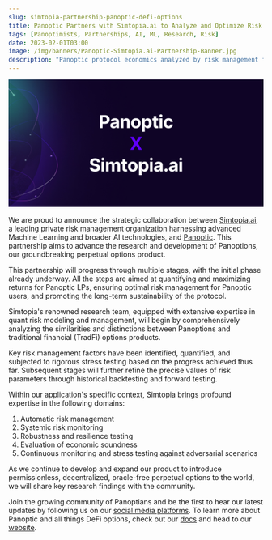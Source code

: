 ```yaml
---
slug: simtopia-partnership-panoptic-defi-options
title: Panoptic Partners with Simtopia.ai to Analyze and Optimize Risk Parameters
tags: [Panoptimists, Partnerships, AI, ML, Research, Risk]
date: 2023-02-01T03:00
image: /img/banners/Panoptic-Simtopia.ai-Partnership-Banner.jpg
description: "Panoptic protocol economics analyzed by risk management firm Simtopia"
---
```


![simtopia-partnership-banner](./Panoptic-Simtopia.ai-Partnership-Banner.jpg)

We are proud to announce the strategic collaboration between [Simtopia.ai](https://www.simtopia.ai/), a leading private risk management organization harnessing advanced Machine Learning and broader AI technologies, and [Panoptic](https://www.panoptic.xyz/). This partnership aims to advance the research and development of Panoptions, our groundbreaking perpetual options product.

<!--truncate-->

This partnership will progress through multiple stages, with the initial phase already underway. All the steps are aimed at quantifying and maximizing returns for Panoptic LPs, ensuring optimal risk management for Panoptic users, and promoting the long-term sustainability of the protocol.

Simtopia's renowned research team, equipped with extensive expertise in quant risk modeling and management, will begin by comprehensively analyzing the similarities and distinctions between Panoptions and traditional financial (TradFi) options products.

Key risk management factors have been identified, quantified, and subjected to rigorous stress testing based on the progress achieved thus far. Subsequent stages will further refine the precise values of risk parameters through historical backtesting and forward testing.

Within our application's specific context, Simtopia brings profound expertise in the following domains:

1. Automatic risk management
2. Systemic risk monitoring
3. Robustness and resilience testing
4. Evaluation of economic soundness
5. Continuous monitoring and stress testing against adversarial scenarios

As we continue to develop and expand our product to introduce permissionless, decentralized, oracle-free perpetual options to the world, we will share key research findings with the community.

Join the growing community of Panoptians and be the first to hear our latest updates by following us on our [social media platforms](http://links.panoptic.xyz/all). To learn more about Panoptic and all things DeFi options, check out our [docs](https://panoptic.xyz/docs/intro) and head to our [website](https://panoptic.xyz/).
